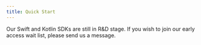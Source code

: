 ```yaml
---
title: Quick Start
---
```


Our Swift and Kotlin SDKs are still in R&D stage. If you wish to join our early access wait list, please send us a message.
